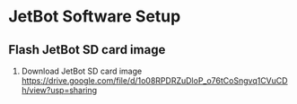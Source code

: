# JetBot Software Setup

## Flash JetBot SD card image
1. Download JetBot SD card image https://drive.google.com/file/d/1o08RPDRZuDloP_o76tCoSngvq1CVuCDh/view?usp=sharing
